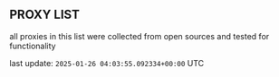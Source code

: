 ## PROXY LIST

all proxies in this list were collected from open sources and tested for functionality

last update: `2025-01-26 04:03:55.092334+00:00` UTC